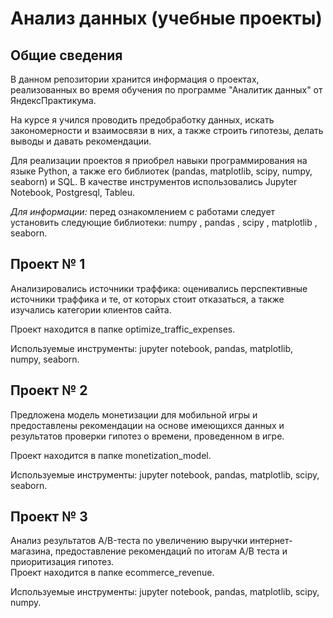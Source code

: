 # Анализ данных (учебные проекты)  

## Общие сведения
В данном репозитории хранится информация о проектах, реализованных во время обучения по программе "Аналитик данных" от ЯндексПрактикума.

На курсе я учился проводить предобработку данных, искать закономерности и взаимосвязи в них, а также строить гипотезы, делать выводы и давать рекомендации.  

Для реализации проектов я приобрел навыки программирования на языке Python, а также его библиотек (pandas, matplotlib, scipy, numpy, seaborn) и SQL. В качестве инструментов использовались Jupyter Notebook, Postgresql, Tableu.

*Для информации:* перед ознакомлением с работами следует установить следующие библиотеки: numpy , pandas , scipy , matplotlib , seaborn.  

## Проект № 1
Анализировались источники траффика: оценивались перспективные источники траффика и те, от которых стоит отказаться, а также изучались категории клиентов сайта.  

Проект находится в папке optimize_traffic_expenses.  

Используемые инструменты: jupyter notebook, pandas, matplotlib, numpy, seaborn.  

## Проект № 2  
Предложена модель монетизации для мобильной игры и предоставлены рекомендации на основе имеющихся данных и результатов проверки гипотез о времени, проведенном в игре.  

Проект находится в папке monetization_model.  

Используемые инструменты: jupyter notebook, pandas, matplotlib, scipy, seaborn.  

## Проект № 3  
Анализ результатов A/B-теста по увеличению выручки интернет-магазина, предоставление рекомендаций по итогам А/В теста и приоритизация гипотез.  
Проект находится в папке ecommerce_revenue.  

Используемые инструменты: jupyter notebook, pandas, matplotlib, scipy, numpy. 

